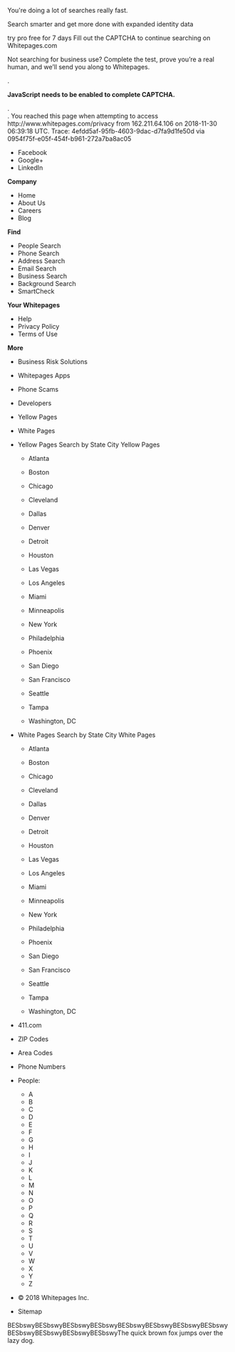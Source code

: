 You're doing a lot of searches really fast.

Search smarter and get more done with expanded identity data

try pro free for 7 days Fill out the CAPTCHA to continue searching on Whitepages.com

Not searching for business use? Complete the test, prove you’re a real human, and we’ll send you along to Whitepages.

<div>. <p><strong>JavaScript needs to be enabled to complete CAPTCHA.</strong></p>. </div>. You reached this page when attempting to access http://www.whitepages.com/privacy from 162.211.64.106 on 2018-11-30 06:39:18 UTC.  
Trace: 4efdd5af-95fb-4603-9dac-d7fa9d1fe50d via 0954f75f-e05f-454f-b961-272a7ba8ac05

*   Facebook
*   Google+
*   LinkedIn

**Company**

*   Home
*   About Us
*   Careers
*   Blog

**Find**

*   People Search
*   Phone Search
*   Address Search
*   Email Search
*   Business Search
*   Background Search
*   SmartCheck

**Your Whitepages**

*   Help
*   Privacy Policy
*   Terms of Use

**More**

*   Business Risk Solutions
*   Whitepages Apps
*   Phone Scams
*   Developers
*   Yellow Pages
*   White Pages
*   Yellow Pages Search by State City Yellow Pages
    
    *   Atlanta
    *   Boston
    *   Chicago
    *   Cleveland
    *   Dallas
    
    *   Denver
    *   Detroit
    *   Houston
    *   Las Vegas
    *   Los Angeles
    
    *   Miami
    *   Minneapolis
    *   New York
    *   Philadelphia
    *   Phoenix
    
    *   San Diego
    *   San Francisco
    *   Seattle
    *   Tampa
    *   Washington, DC
*   White Pages Search by State City White Pages
    
    *   Atlanta
    *   Boston
    *   Chicago
    *   Cleveland
    *   Dallas
    
    *   Denver
    *   Detroit
    *   Houston
    *   Las Vegas
    *   Los Angeles
    
    *   Miami
    *   Minneapolis
    *   New York
    *   Philadelphia
    *   Phoenix
    
    *   San Diego
    *   San Francisco
    *   Seattle
    *   Tampa
    *   Washington, DC
*   411.com

*   ZIP Codes
*   Area Codes
*   Phone Numbers
*   People:
    *   A
    *   B
    *   C
    *   D
    *   E
    *   F
    *   G
    *   H
    *   I
    *   J
    *   K
    *   L
    *   M
    *   N
    *   O
    *   P
    *   Q
    *   R
    *   S
    *   T
    *   U
    *   V
    *   W
    *   X
    *   Y
    *   Z

*   © 2018 Whitepages Inc.
*   Sitemap

BESbswyBESbswyBESbswyBESbswyBESbswyBESbswyBESbswyBESbswyBESbswyBESbswyBESbswyBESbswyThe quick brown fox jumps over the lazy dog.
